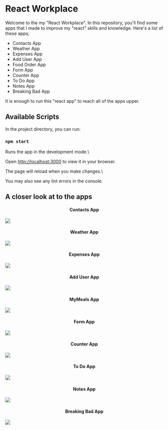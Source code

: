 # React Workplace

Welcome to the my "React Workplace". In this repository, you'll find some apps that I made to improve my "react" skills and knowledge. Here's a list of these apps;

- Contacts App
- Weather App
- Expenses App
- Add User App
- Food Order App
- Form App
- Counter App
- To Do App
- Notes App
- Breaking Bad App

It is enough to run this "react app" to reach all of the apps upper.

## Available Scripts

In the project directory, you can run:

### `npm start`

Runs the app in the development mode.\

Open [http://localhost:3000](http://localhost:3000) to view it in your browser.

The page will reload when you make changes.\

You may also see any lint errors in the console.

## A closer look at to the apps

  <h4 align="center">Contacts App</h4> 
  
<img src="https://raw.githubusercontent.com/thenesern/React-Workplace/master/src/components/Assets/Images/Contacts%20App/contacts-app.png">

  <h4 align="center">Weather App</h4>

<img src="https://raw.githubusercontent.com/thenesern/React-Workplace/master/src/components/Assets/Images/Weather%20App/weather-app.png">

  <h4 align="center">Expenses App</h4>

<img src="https://raw.githubusercontent.com/thenesern/React-Workplace/master/src/components/Assets/Images/Expenses%20App/expenses-app.png">

  <h4 align="center">Add User App</h4>

<img src="https://raw.githubusercontent.com/thenesern/React-Workplace/master/src/components/Assets/Images/AddUser%20App/adduser-app.png">

  <h4 align="center">MyMeals App</h4>

<img src="https://raw.githubusercontent.com/thenesern/React-Workplace/master/src/components/Assets/Images/MyMeals%20App/mymeals-app.png">

  <h4 align="center">Form App</h4>

<img src="https://raw.githubusercontent.com/thenesern/React-Workplace/master/src/components/Assets/Images/FormApp/FormApp.png">

  <h4 align="center">Counter App</h4>

<img src="https://raw.githubusercontent.com/thenesern/React-Workplace/master/src/components/Assets/Images/ReduxCounter/CounterApp.png">

  <h4 align="center">To Do App</h4>

<img src="https://raw.githubusercontent.com/thenesern/React-Workplace/master/src/components/Assets/Images/ReduxToDoApp/ToDoApp.png">

  <h4 align="center">Notes App</h4>

<img src="https://raw.githubusercontent.com/thenesern/React-Workplace/master/src/components/Assets/Images/NotesApp/NotesApp.png">

  <h4 align="center">Breaking Bad App</h4>

<img src="https://raw.githubusercontent.com/thenesern/React-Workplace/master/src/components/Assets/Images/BreakingBadApp/BreakingBadApp.png">
